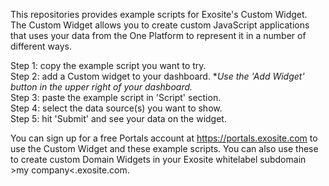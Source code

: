 This repositories provides example scripts for Exosite's Custom Widget. The Custom Widget allows you to create custom JavaScript applications that uses your data from the One Platform to represent it in a number of different ways.

Step 1: copy the example script you want to try.  
Step 2: add a Custom widget to your dashboard. **Use the 'Add Widget' button in the upper right of your dashboard.*  
Step 3: paste the example script in 'Script' section.  
Step 4: select the data source(s) you want to show.  
Step 5: hit 'Submit' and see your data on the widget.  

You can sign up for a free Portals account at https://portals.exosite.com to use the Custom Widget and these example scripts. You can also use these to create custom Domain Widgets in your Exosite whitelabel subdomain >my company<.exosite.com.


